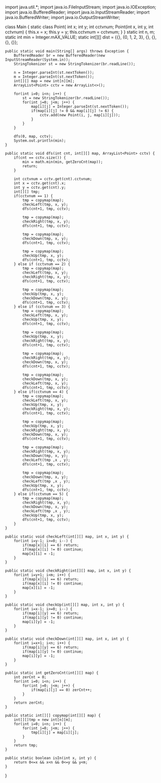 import java.util.*;
import java.io.FileInputStream;
import java.io.IOException;
import java.io.BufferedReader;
import java.io.InputStreamReader;
import java.io.BufferedWriter;
import java.io.OutputStreamWriter;

class Main {
    static class Point{
        int x;
        int y;
        int cctvnum;
        Point(int x, int y, int cctvnum) {
            this.x = x;
            this.y = y;
            this.cctvnum = cctvnum;
        }
    }
    static int n, m;
    static int min = Integer.mAX_VALUE;
    static int[][] dist = {{}, {0, 1, 2, 3}, {}, {}, {}, {}};

    public static void main(String[] args) throws Exception {
        BufferedReader br = new BufferedReader(new InputStreamReader(System.in));
        StringTokenizer st = new StringTokenizer(br.readLine());

        n = Integer.parseInt(st.nextToken());
        m = Integer.parseInt(st.nextToken());
        int[][] map = new int[n][m];
        ArrayList<Point> cctv = new ArrayList<>();

        for(int i=0; i<n; i++) {
            st = new StringTokenizer(br.readLine());
            for(int j=0; j<m; j++) {
                map[i][j] = Integer.parseInt(st.nextToken());
                if(map[i][j] != 0 && map[i][j] != 6) {
                    cctv.add(new Point(i, j, map[i][j]));
                }
            }
        }

        dfs(0, map, cctv);
        System.out.println(min);
    }

    public static void dfs(int cnt, int[][] map, ArrayList<Point> cctv) {
        if(cnt == cctv.size()) {
            min = math.min(min, getZeroCnt(map));
            return;
        }

        int cctvnum = cctv.get(cnt).cctvnum;
        int x = cctv.get(cnt).x;
        int y = cctv.get(cnt).y;
        int[][] tmp;
        if(cctvnum == 1) {
            tmp = copymap(map);
            checkLeft(tmp, x, y);
            dfs(cnt+1, tmp, cctv);

            tmp = copymap(map);
            checkRight(tmp, x, y);
            dfs(cnt+1, tmp, cctv);

            tmp = copymap(map);
            checkDown(tmp, x, y);
            dfs(cnt+1, tmp, cctv);

            tmp = copymap(map);
            checkUp(tmp, x, y);
            dfs(cnt+1, tmp, cctv);
        } else if (cctvnum == 2) {
            tmp = copymap(map);
            checkLeft(tmp, x, y);
            checkRight(tmp, x, y);
            dfs(cnt+1, tmp, cctv);

            tmp = copymap(map);
            checkUp(tmp, x, y);
            checkDown(tmp, x, y);
            dfs(cnt+1, tmp, cctv);
        } else if (cctvnum == 3) {
            tmp = copymap(map);
            checkLeft(tmp, x, y);
            checkUp(tmp, x, y);
            dfs(cnt+1, tmp, cctv);

            tmp = copymap(map);
            checkUp(tmp, x, y);
            checkRight(tmp, x, y);
            dfs(cnt+1, tmp, cctv);

            tmp = copymap(map);
            checkRight(tmp, x, y);
            checkDown(tmp, x, y);
            dfs(cnt+1, tmp, cctv);

            tmp = copymap(map);
            checkDown(tmp, x, y);
            checkLeft(tmp, x, y);
            dfs(cnt+1, tmp, cctv);
        } else if(cctvnum == 4) {
            tmp = copymap(map);
            checkLeft(tmp, x, y);
            checkUp(tmp, x, y);
            checkRight(tmp, x, y);
            dfs(cnt+1, tmp, cctv);

            tmp = copymap(map);
            checkUp(tmp, x, y);
            checkRight(tmp, x, y);
            checkDown(tmp, x, y);
            dfs(cnt+1, tmp, cctv);

            tmp = copymap(map);
            checkRight(tmp, x, y);
            checkDown(tmp, x, y);
            checkLeft(tmp ,x , y);
            dfs(cnt+1, tmp, cctv);

            tmp = copymap(map);
            checkDown(tmp, x, y);
            checkLeft(tmp ,x , y);
            checkUp(tmp, x, y);
            dfs(cnt+1, tmp, cctv);
        } else if(cctvnum == 5) {
            tmp = copymap(map);
            checkRight(tmp, x, y);
            checkDown(tmp, x, y);
            checkLeft(tmp ,x , y);
            checkUp(tmp, x, y);
            dfs(cnt+1, tmp, cctv);
        }
    }

    public static void checkLeft(int[][] map, int x, int y) {
        for(int i=y-1; i>=0; i--) {
            if(map[x][i] == 6) return;
            if(map[x][i] != 0) continue;
            map[x][i] = -1;
        }
    }

    public static void checkRight(int[][] map, int x, int y) {
        for(int i=y+1; i<m; i++) {
            if(map[x][i] == 6) return;
            if(map[x][i] != 0) continue;
            map[x][i] = -1;
        }
    }

    public static void checkUp(int[][] map, int x, int y) {
        for(int i=x-1; i>=0; i--) {
            if(map[i][y] == 6) return;
            if(map[i][y] != 0) continue;
            map[i][y] = -1;
        }
    }

    public static void checkDown(int[][] map, int x, int y) {
        for(int i=x+1; i<n; i++) {
            if(map[i][y] == 6) return;
            if(map[i][y] != 0) continue;
            map[i][y] = -1;
        }
    }

    public static int getZeroCnt(int[][] map) {
        int zerCnt = 0;
        for(int i=0; i<n; i++) {
            for(int j=0; j<m; j++) {
                if(map[i][j] == 0) zerCnt++;
            }
        }
        return zerCnt;
    }

    public static int[][] copymap(int[][] map) {
        int[][]tmp = new int[n][m];
        for(int i=0; i<n; i++) {
            for(int j=0; j<m; j++) {
                tmp[i][j] = map[i][j];
            }
        }
        return tmp;
    }

    public static boolean isIn(int x, int y) {
        return 0<=x && x<n && 0<=y && y<m;
    }
}